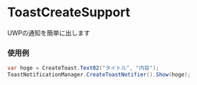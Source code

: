 # ToastCreateSupport
UWPの通知を簡単に出します

### 使用例
```cs
var hoge = CreateToast.Text02("タイトル", "内容");
ToastNotificationManager.CreateToastNotifier().Show(hoge);
```
